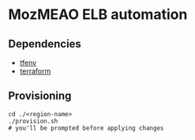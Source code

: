 # MozMEAO ELB automation


## Dependencies

- [tfenv](https://github.com/Zordrak/tfenv)
- [terraform](https://www.terraform.io/)


## Provisioning

```
cd ./<region-name>
./provision.sh
# you'll be prompted before applying changes
```